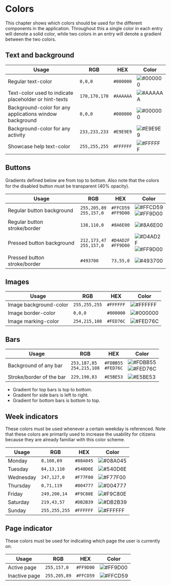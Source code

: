 # Colors

This chapter shows which colors should be used for the different components in
the application. Throughout this a single color in each entry will denote a solid
color, while two colors in an entry will denote a gradient between the two colors.

## Text and background

|Usage|RGB | HEX| Color |
|---|---|---|---|
| Regular text-color | `0,0,0` | `#000000`|![#000000](https://placehold.it/15/000000/000000?text=+) |
| Text-color used to indicate placeholder or hint-texts |`170,170,170`|`#AAAAAA` |![#AAAAAA](https://placehold.it/15/AAAAAA/000000?text=+) |
| Background-color for any applications window background | `0,0,0`|`#000000` | ![#000000](https://placehold.it/15/000000/000000?text=+)|
| Background-color for any activity | `233,233,233`|`#E9E9E9` | ![#E9E9E9](https://placehold.it/15/E9E9E9/000000?text=+)|
| Showcase help text-color |`255,255,255` |  `#FFFFFF` |![#FFFFFF](https://placehold.it/15/FFFFFF/000000?text=+)|

## Buttons

Gradients deﬁned below are from top to bottom. Also note that the colors for the
disabled button must be transparent (40% opacity).

|Usage|RGB|HEX|Color|
|---|---|---|---|
| Regular button background | `255,205,89` <br> `255,157,0`|`#FFCD59` <br> `#FF9D00` |![#FFCD59](https://placehold.it/15/FFCD59/000000?text=+)<br> ![#FF9D00](https://placehold.it/15/FF9D00/000000?text=+)
| Regular button stroke/border | `138,110,0` |`#8A6E00`| ![#8A6E00](https://placehold.it/15/8A6E00/000000?text=+) |
| Pressed button background|`212,173,47`<br> `255,157,0`| `#D4AD2F` <br> `#FF9D00` |  ![#D4AD2F](https://placehold.it/15/D4AD2F/000000?text=+) <br>![#FF9D00](https://placehold.it/15/FF9D00/000000?text=+)
| Pressed button stroke/border | `#493700` |`73,55,0`|![#493700](https://placehold.it/15/493700/000000?text=+)

## Images

|Usage|RGB|HEX|Color|
|---|---|---|---|
| Image background-color|`255,255,255`| `#FFFFFF`| ![#FFFFFF](https://placehold.it/15/FFFFFF/000000?text=+)
|Image border-color |`0,0,0`| `#000000`| ![#000000](https://placehold.it/15/000000/000000?text=+)
|Image marking-color |`254,215,108`| `#FED76C`| ![#FED76C](https://placehold.it/15/FED76C/000000?text=+)

## Bars

|Usage|RGB|HEX|Color|
|---|---|---|---|
| Background of any bar|`253,187,85` <br>`254,215,108`| `#FDBB55`<br> `#FED76C` | ![#FDBB55](https://placehold.it/15/FDBB55/000000?text=+) <br> ![#FED76C](https://placehold.it/15/FED76C/000000?text=+)
|Stroke/border of the bar|`229,190,83`| `#E5BE53`| ![#E5BE53](https://placehold.it/15/E5BE53/000000?text=+)

- Gradient for top bars is top to bottom.
- Gradient for side bars is left to right.
- Gradient for bottom bars is bottom to top.

## Week indicators

These colors must be used whenever a certain weekday is referenced. Note that these
colors are primarily used to increase the usability for citizens because they are
already familiar with this color scheme.

|Usage|RGB|HEX|Color|
|---|---|---|---|
| Monday |`8,160,69` | `#08A045`| ![#08A045](https://placehold.it/15/08A045/000000?text=+)
| Tuesday |`84,13,110` |`#540D6E`| ![#540D6E](https://placehold.it/15/540D6E/000000?text=+)
| Wednesday |`247,127,0`| `#F77F00`| ![#F77F00](https://placehold.it/15/F77F00/000000?text=+)
| Thursday |`0,71,119`| `#004777`| ![#004777](https://placehold.it/15/004777/000000?text=+)
| Friday |`249,200,14` |`#F9C80E`| ![#F9C80E](https://placehold.it/15/F9C80E/000000?text=+)
| Saturday |`219,43,57` |`#DB2B39`| ![#DB2B39](https://placehold.it/15/DB2B39/000000?text=+)
| Sunday |`255,255,255` |`#FFFFFF`| ![#FFFFFF](https://placehold.it/15/FFFFFF/000000?text=+)

## Page indicator

These colors must be used for indicating which page the user is currently on.

|Usage|RGB|HEX|Color|
|---|---|---|---|
| Active page |`255,157,0` |`#FF9D00` |![#FF9D00](https://placehold.it/15/FF9D00/000000?text=+)
| Inactive page | `255,205,89` |`#FFCD59`| ![#FFCD59](https://placehold.it/15/FFCD59/000000?text=+)
